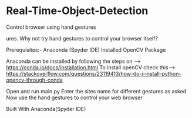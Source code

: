 # Real-Time-Object-Detection
Control browser using hand gestures

ures. Why not try hand gestures to control your browser itself?

Prerequisites:- Anaconda (Spyder IDE) Installed OpenCV Package

Anaconda can be installed by following the steps on --> https://conda.io/docs/installation.html To install openCV check this--> https://stackoverflow.com/questions/23119413/how-do-i-install-python-opencv-through-conda

Open and run main.py Enter the sites name for different gestures as asked Now use the hand gestures to control your web browser

Built With Anaconda(Spyder IDE)

